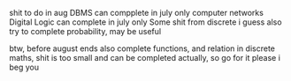 
shit to do in aug
DBMS can compplete in july only
computer networks
Digital Logic can complete in july only
Some shit from discrete i guess
also try to complete probability, may be useful



btw, before august ends also complete functions, and relation in discrete maths, shit is too small and can be completed actually, so go for it please i beg you